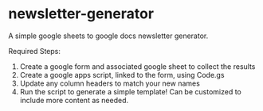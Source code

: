 # newsletter-generator
A simple google sheets to google docs newsletter generator.

Required Steps:

1. Create a google form and associated google sheet to collect the results
2. Create a google apps script, linked to the form, using Code.gs
3. Update any column headers to match your new names
4. Run the script to generate a simple template! Can be customized to include more content as needed.
